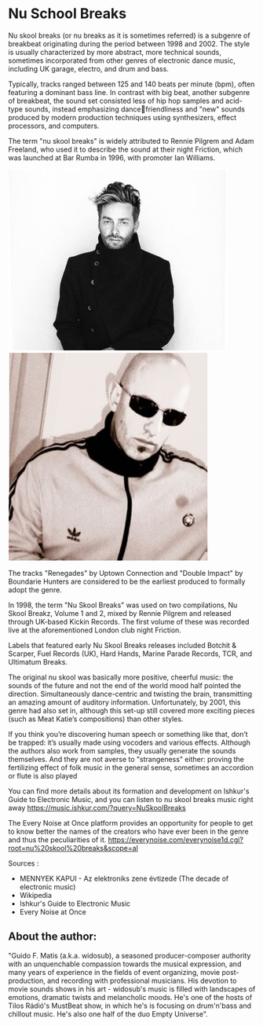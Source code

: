 # Nu School Breaks

Nu skool breaks (or nu breaks as it is sometimes referred) is a subgenre of
breakbeat originating during the period between 1998 and 2002. The style is
usually characterized by more abstract, more technical sounds, sometimes
incorporated from other genres of electronic dance music, including UK garage,
electro, and drum and bass.

Typically, tracks ranged between 125 and 140 beats per minute (bpm), often
featuring a dominant bass line. In contrast with big beat, another subgenre of
breakbeat, the sound set consisted less of hip hop samples and acid-type sounds,
 instead emphasizing dancefriendliness and "new" sounds produced by modern
 production techniques using synthesizers, effect processors, and computers.

The term "nu skool breaks" is widely attributed to Rennie Pilgrem and Adam
Freeland, who used it to describe the sound at their night
Friction, which was launched at Bar Rumba in 1996, with promoter Ian Williams.

![Adam Freeland (Beatport)](_static/images/schoolbreaks/a1.png) ![Rennie Pilgrem(Last.fm)](_static/images/schoolbreaks/a3.png)


The tracks "Renegades" by Uptown Connection and "Double Impact" by
Boundarie Hunters are considered to be the earliest produced to formally adopt
the genre.

In 1998, the term "Nu Skool Breaks" was used on two compilations, Nu Skool
Breakz, Volume 1 and 2, mixed by Rennie Pilgrem and released through UK-based
Kickin Records. The first volume of these was recorded live at the
aforementioned London club night Friction.

Labels that featured early Nu Skool Breaks releases included Botchit & Scarper,
 Fuel Records (UK), Hard Hands, Marine Parade Records, TCR, and Ultimatum Breaks.

 The original nu skool was basically more positive, cheerful music:
the sounds of the future and not the end of the world mood half pointed the
direction. Simultaneously dance-centric and twisting the brain, transmitting an
amazing amount of auditory information. Unfortunately, by 2001, this genre had
also set in, although this set-up still covered more exciting pieces (such as
Meat Katie’s compositions) than other styles.

If you think you’re discovering human speech or something like that, don’t be
trapped: it’s usually made using vocoders and various effects. Although the
authors also work from samples, they usually generate the sounds themselves.
And they are not averse to "strangeness" either: proving the fertilizing effect
of folk music in the general sense, sometimes an accordion or flute is also played

You can find more details about its formation and development on Ishkur's Guide
to Electronic Music, and you can listen to nu skool breaks music right away
<https://music.ishkur.com/?query=NuSkoolBreaks>

The Every Noise at Once platform provides an opportunity for people to get to
know better the names of the creators who have ever been in the genre and thus
the peculiarities of it.
<https://everynoise.com/everynoise1d.cgi?root=nu%20skool%20breaks&scope=al>

 Sources :
- MENNYEK KAPUI - Az elektroniks zene évtizede (The decade of electronic music)
- Wikipedia
- Ishkur's Guide to Electronic Music
- Every Noise at Once

## About the author:

"Guido F. Matis (a.k.a. widosub), a seasoned producer-composer authority with an
 unquenchable compassion towards the musical expression, and many years of
 experience in the fields of event organizing, movie post-production, and
 recording with professional musicians. His devotion to movie sounds shows in
 his art - widosub's music is filled with landscapes of emotions, dramatic twists
 and melancholic moods. He's one of the hosts of Tilos Rádió's MustBeat show, in
which he's is focusing on drum'n'bass and chillout music. He's also one half of
the duo Empty Universe".
